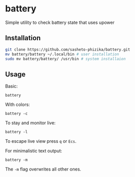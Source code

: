 # battery

Simple utility to check battery state that uses upower

## Installation

```bash
git clone https://github.com/sasheto-phizika/battery.git
mv battery/battery ~/.local/bin # user installation
sudo mv battery/battery/ /usr/bin # system installaion

```

## Usage

Basic:
```
battery
```

With colors:
```
battery -c
```

To stay and monitor live:
```
battery -l
```
To escape live view press `q` or `Ecs`. 


For minimalistic text output:
```
battery -m
```
The `-m` flag overwrites all other ones.
